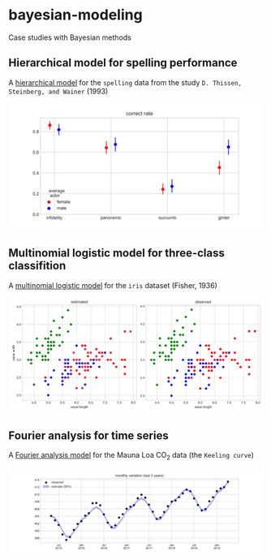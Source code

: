 # bayesian-modeling

Case studies with Bayesian methods

## Hierarchical model for spelling performance

A [hierarchical model](01%20spelling/spelling.ipynb) for the `spelling` data from the study `D. Thissen, Steinberg, and Wainer` (1993)

![average actor rates](01%20spelling/average_actor.svg)


## Multinomial logistic model for three-class classifition

A [multinomial logistic model](02%20iris/classification.ipynb) for the `iris` dataset (Fisher, 1936)

![sepal evaluation](02%20iris/sepal-evaluation.svg)


## Fourier analysis for time series

A [Fourier analysis model](03%20keeling/periodic.ipynb) for the Mauna Loa CO<sub>2</sub> data (the `Keeling curve`)

![keeling curve](03%20keeling/monthly_var.svg)
